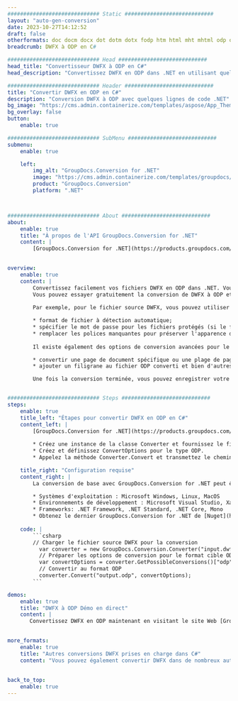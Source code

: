 ```yaml
---
############################# Static ############################
layout: "auto-gen-conversion"
date: 2023-10-27T14:12:52
draft: false
otherformats: doc docm docx dot dotm dotx fodp htm html mht mhtml odp odt otp pot potm potx pps ppsm ppsx ppt pptm pptx rtf
breadcrumb: DWFX à ODP en C#

############################# Head ############################
head_title: "Convertisseur DWFX à ODP en C#"
head_description: "Convertissez DWFX en ODP dans .NET en utilisant quelques lignes de code. Utilisez l'API de conversion de documents GroupDocs pour convertir plus de 160 formats de fichiers."

############################# Header ############################
title: "Convertir DWFX en ODP en C#"
description: "Conversion DWFX à ODP avec quelques lignes de code .NET"
bg_image: "https://cms.admin.containerize.com/templates/aspose/App_Themes/V3/images/bg/header1.png"
bg_overlay: false
button:
    enable: true

############################# SubMenu ############################
submenu:
    enable: true

    left:
        img_alt: "GroupDocs.Conversion for .NET"
        image: "https://cms.admin.containerize.com/templates/groupdocs/images/product-logos/90x90-noborder/groupdocs-conversion-net.png"
        product: "GroupDocs.Conversion"
        platform: ".NET"



############################# About ############################
about:
    enable: true
    title: "À propos de l'API GroupDocs.Conversion for .NET"
    content: |
        [GroupDocs.Conversion for .NET](https://products.groupdocs.com/conversion/net/) peut être utilisé pour convertir Microsoft Word, Excel, PowerPoint, PDF, Visio et d'autres formats. GroupDocs.Conversion est une API autonome adaptée aux systèmes back-end et internes nécessitant des performances élevées. Il ne dépend d'aucun logiciel tel que Microsoft ou Open Office.
    

overview:
    enable: true
    content: |
        Convertissez facilement vos fichiers DWFX en ODP dans .NET. Vous pouvez utiliser seulement quelques lignes de code C# dans n'importe quelle plate-forme de votre choix comme - Windows, Linux, macOS.
        Vous pouvez essayer gratuitement la conversion de DWFX à ODP et évaluer la qualité des résultats de conversion. En plus des scénarios de conversion de fichiers simples, vous pouvez essayer des options plus avancées pour charger le fichier source DWFX et pour enregistrer le résultat de sortie ODP. 
        
        Par exemple, pour le fichier source DWFX, vous pouvez utiliser les options de chargement suivantes :

        * format de fichier à détection automatique;
        * spécifier le mot de passe pour les fichiers protégés (si le format de fichier le prend en charge);
        * remplacer les polices manquantes pour préserver l'apparence du document.
        
        Il existe également des options de conversion avancées pour le fichier ODP :

        * convertir une page de document spécifique ou une plage de pages;
        * ajouter un filigrane au fichier ODP converti et bien d'autres.

        Une fois la conversion terminée, vous pouvez enregistrer votre fichier ODP dans le chemin du fichier local ou dans tout stockage tiers tel que FTP, Amazon S3, Google Drive, Dropbox, etc. Veuillez noter - pour convertir DWFX en ODP aucun logiciel supplémentaire n'est nécessaire - comme MS Office, Open Office, Adobe Acrobat Reader, etc.


############################# Steps ############################
steps:
    enable: true
    title_left: "Étapes pour convertir DWFX en ODP en C#"
    content_left: |
        [GroupDocs.Conversion for .NET](https://products.groupdocs.com/conversion/net/) permet aux développeurs de convertir facilement un fichier DWFX en ODP avec quelques lignes de code.
        
        * Créez une instance de la classe Converter et fournissez le fichier DWFX avec le chemin complet
        * Créez et définissez ConvertOptions pour le type ODP.
        * Appelez la méthode Converter.Convert et transmettez le chemin complet et le format (ODP) en tant que paramètre

    title_right: "Configuration requise"
    content_right: |
        La conversion de base avec GroupDocs.Conversion for .NET peut être effectuée en quelques étapes simples. Nos API sont prises en charge sur toutes les principales plates-formes et systèmes d'exploitation. Avant d'exécuter le code ci-dessous, assurez-vous que les prérequis suivants sont installés sur votre système.

        * Systèmes d'exploitation : Microsoft Windows, Linux, MacOS
        * Environnements de développement : Microsoft Visual Studio, Xamarin, MonoDevelop
        * Frameworks: .NET Framework, .NET Standard, .NET Core, Mono
        * Obtenez le dernier GroupDocs.Conversion for .NET de [Nuget](https://www.nuget.org/packages/groupdocs.conversion)
         
    code: |
        ```csharp    
        // Charger le fichier source DWFX pour la conversion
          var converter = new GroupDocs.Conversion.Converter("input.dwfx");
          // Préparer les options de conversion pour le format cible ODP
          var convertOptions = converter.GetPossibleConversions()["odp"].ConvertOptions;
          // Convertir au format ODP
          converter.Convert("output.odp", convertOptions);
        ```

demos:
    enable: true
    title: "DWFX à ODP Démo en direct"
    content: |
       Convertissez DWFX en ODP maintenant en visitant le site Web [GroupDocs.Conversion App](https://products.groupdocs.app/conversion/family). La démo en ligne présente les avantages suivants
          

more_formats:
    enable: true
    title: "Autres conversions DWFX prises en charge dans C#"
    content: "Vous pouvez également convertir DWFX dans de nombreux autres formats de fichiers. Veuillez consulter la liste ci-dessous."
       
       
back_to_top:
    enable: true
---
```

